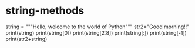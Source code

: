 # string-methods
string = """Hello, welcome to
           the world of Python"""
str2="Good morning!!"           
print(string)
print(string[0])
print(string[2:8])
print(string[:])
print(string[-1])
print(str2+string)
